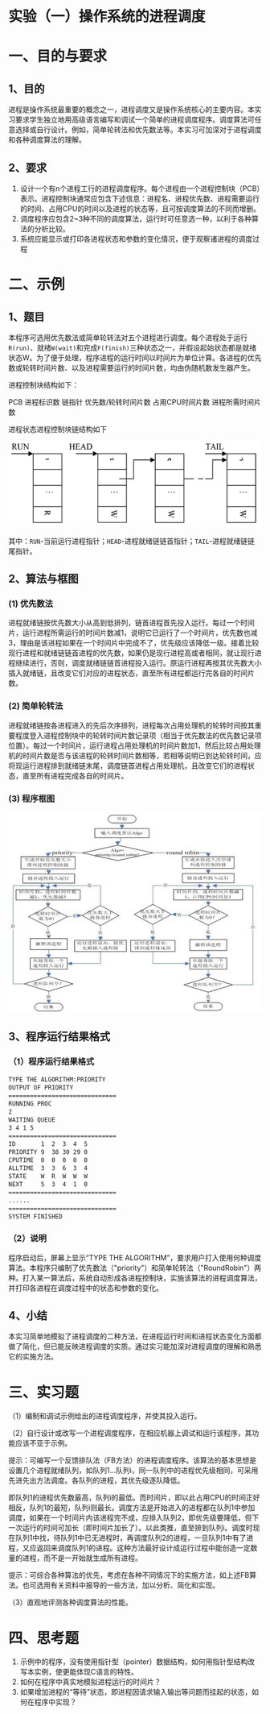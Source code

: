 # 实验（一）操作系统的进程调度

# 一、目的与要求

## 1、目的

进程是操作系统最重要的概念之一，进程调度又是操作系统核心的主要内容。本实习要求学生独立地用高级语言编写和调试一个简单的进程调度程序。调度算法可任意选择或自行设计。例如，简单轮转法和优先数法等。本实习可加深对于进程调度和各种调度算法的理解。

## 2、要求

1. 设计一个有n个进程工行的进程调度程序。每个进程由一个进程控制块（PCB）表示。进程控制块通常应包含下述信息：进程名、进程优先数、进程需要运行的时间、占用CPU的时间以及进程的状态等，且可按调度算法的不同而增删。
2. 调度程序应包含2~3种不同的调度算法，运行时可任意选一种，以利于各种算法的分析比较。
3. 系统应能显示或打印各进程状态和参数的变化情况，便于观察诸进程的调度过程

# 二、示例

## 1、题目

本程序可选用优先数法或简单轮转法对五个进程进行调度。每个进程处于运行`R(run)`、就绪`W(wait)`和完成`F(finish)`三种状态之一，并假设起始状态都是就绪状态W。为了便于处理，程序进程的运行时间以时间片为单位计算。各进程的优先数或轮转时间片数、以及进程需要运行的时间片数，均由伪随机数发生器产生。

进程控制块结构如下：

PCB 进程标识数 链指针 优先数/轮转时间片数 占用CPU时间片数 进程所需时间片数

进程状态进程控制块链结构如下

![](pcb_chain.png)

其中：`RUN`-当前运行进程指针；`HEAD`-进程就绪链链首指针；`TAIL`-进程就绪链链尾指针。

## 2、算法与框图

### (1) 优先数法

进程就绪链按优先数大小从高到低排列，链首进程首先投入运行。每过一个时间片，运行进程所需运行的时间片数减1，说明它已运行了一个时间片，优先数也减3，理由是该进程如果在一个时间片中完成不了，优先级应该降低一级。接着比较现行进程和就绪链链首进程的优先数，如果仍是现行进程高或者相同，就让现行进程继续进行，否则，调度就绪链链首进程投入运行。原运行进程再按其优先数大小插入就绪链，且改变它们对应的进程状态，直至所有进程都运行完各自的时间片数。

### (2) 简单轮转法

进程就绪链按各进程进入的先后次序排列，进程每次占用处理机的轮转时间按其重要程度登入进程控制块中的轮转时间片数记录项（相当于优先数法的优先数记录项位置）。每过一个时间片，运行进程占用处理机的时间片数加1，然后比较占用处理机的时间片数是否与该进程的轮转时间片数相等，若相等说明已到达轮转时间，应将现运行进程排到就绪链末尾，调度链首进程占用处理机，且改变它们的进程状态，直至所有进程完成各自的时间片。

### (3) 程序框图

![](flowchart.png)

## 3、程序运行结果格式

### （1）程序运行结果格式

```
TYPE THE ALGORITHM:PRIORITY
OUTPUT OF PRIORITY
==============================
RUNNING PROC
2
WAITING QUEUE
3 4 1 5
==============================
ID       1  2  3  4  5
PRIORITY 9  38 30 29 0
CPUTIME  0  0  0  0  0
ALLTIME  3  3  6  3  4
STATE    W  R  W  W  W
NEXT     5  3  4  1  0
==============================
......
==============================
SYSTEM FINISHED
```

### （2）说明

程序启动后，屏幕上显示“TYPE THE ALGORITHM”，要求用户打入使用何种调度算法。本程序只编制了优先数法（"priority"）和简单轮转法（"RoundRobin"）两种。打入某一算法后，系统自动形成各进程控制块，实施该算法的进程调度算法，并打印各进程在调度过程中的状态和参数的变化。

## 4、小结

本实习简单地模拟了进程调度的二种方法，在进程运行时间和进程状态变化方面都做了简化，但已能反映进程调度的实质。通过实习能加深对进程调度的理解和熟悉它的实施方法。

# 三、实习题

（1）编制和调试示例给出的进程调度程序，并使其投入运行。

（2）自行设计或改写一个进程调度程序，在相应机器上调试和运行该程序，其功能应该不亚于示例。

提示：可编写一个反馈排队法（FB方法）的进程调度程序。该算法的基本思想是设置几个进程就绪队列，如队列1...队列i，同一队列中的进程优先级相同，可采用先进先出方法调度。各队列的进程，其优先级逐队降低。

即队列1的进程优先数最高，队列i的最低。而时间片，即以此占用CPU的时间正好相反，队列1的最短，队列i则最长。调度方法是开始进入的进程都在队列1中参加调度，如果在一个时间片内该进程完不成，应排入队列2，即优先级要降低，但下一次运行的时间可加长（即时间片加长了）。以此类推，直至排到队列i。调度时现在队列1中找，待队列1中已无进程时，再调度队列2的进程，一旦队列1中有了进程，又应返回来调度队列1的进程。这种方法最好设计成运行过程中能创造一定数量的进程，而不是一开始就生成所有进程。

提示：可综合各种算法的优先，考虑在各种不同情况下的实施方法，如上述FB算法。也可选用有关资料中报导的一些方法，加以分析、简化和实现。

（3）直观地评测各种调度算法的性能。

# 四、思考题

1. 示例中的程序，没有使用指针型（pointer）数据结构，如何用指针型结构改写本实例，使更能体现C语言的特性。
2. 如何在程序中真实地模拟进程运行的时间片？
3. 如果增加进程的“等待”状态，即进程因请求输入输出等问题而挂起的状态，如何在程序中实现？
